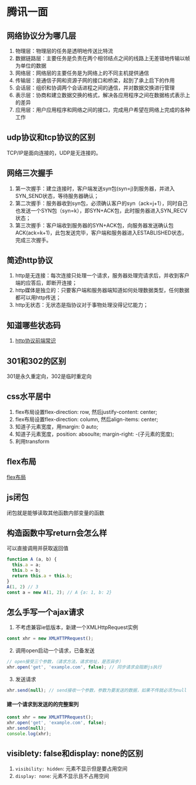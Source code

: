 # 腾讯一面
## 网络协议分为哪几层
1. 物理层：物理层的任务是透明地传送比特流
2. 数据链路层：主要任务是负责在两个相邻结点之间的线路上无差错地传输以帧为单位的数据
3. 网络层：网络层的主要任务是为网络上的不同主机提供通信
4. 传输层：是通信子网和资源子网的接口和桥梁，起到了承上启下的作用
5. 会话层：组织和协调两个会话进程之间的通信，并对数据交换进行管理
6. 表示层：协商和建立数据交换的格式，解决各应用程序之间在数据格式表示上的差异
7. 应用层：用户应用程序和网络之间的接口，完成用户希望在网络上完成的各种工作
## udp协议和tcp协议的区别
TCP/IP是面向连接的，UDP是无连接的。
## 网络三次握手
1. 第一次握手：建立连接时，客户端发送syn包(syn=j)到服务器，并进入SYN_SEND状态，等待服务器确认；
2. 第二次握手：服务器收到syn包，必须确认客户的syn（ack=j+1），同时自己也发送一个SYN包（syn=k），即SYN+ACK包，此时服务器进入SYN_RECV状态；
3. 第三次握手：客户端收到服务器的SYN+ACK包，向服务器发送确认包ACK(ack=k+1)，此包发送完毕，客户端和服务器进入ESTABLISHED状态，完成三次握手。
## 简述http协议
1. http是无连接：每次连接只处理一个请求，服务器处理完请求后，并收到客户端的应答后，即断开连接；
2. http媒体是独立的：只要客户端和服务器端知道如何处理数据类型，任何数据都可以用http传送；
3. http无状态：无状态是指协议对于事物处理没得记忆能力；
## 知道哪些状态码
1. [http协议前端常识](https://segmentfault.com/a/1190000014100927)
## 301和302的区别
301是永久重定向，302是临时重定向
## css水平居中
1. flex布局设置flex-direction: row, 然后justify-content: center;
2. flex布局设置flex-direction: column, 然后align-items: center;
3. 知道子元素宽度，用margin: 0 auto;
4. 知道子元素宽度，position: absoulte; margin-right: -(子元素的宽度);
5. 利用transform
## flex布局
[flex布局](http://www.ruanyifeng.com/blog/2015/07/flex-grammar.html)
## js闭包
闭包就是能够读取其他函数内部变量的函数
## 构造函数中写return会怎么样
可以直接调用并获取返回值
```javascript
function A (a, b) {
  this.a = a;
  this.b = b;
  return this.a + this.b;
}
A(1, 2) // 3
const a = new A(1, 2); // A {a: 1, b: 2}
```
## 怎么手写一个ajax请求
1. 不考虑兼容ie低版本，新建一个XMLHttpRequest实例
```javascript
const xhr = new XMLHTTPRequest();
```
2. 调用open启动一个请求，已备发送
```javascript
// open接受三个参数，（请求方法，请求地址，是否异步）
xhr.open('get', 'example.com', false); // 同步请求会阻断js执行
```
3. 发送请求
```javascript
xhr.send(null); // send接收一个参数，参数为要发送的数据，如果不传就必须为null
```
#### 建一个请求到发送的的完整案列
```javascript
const xhr = new XMLHTTPRequest();
xhr.open('get', 'example.com', false);
xhr.send(null);
console.log(xhr);
```
## visiblety: false和display: none的区别
1. `visibility: hidden`: 元素不显示但是要占用空间
2. `display: none`: 元素不显示且不占用空间